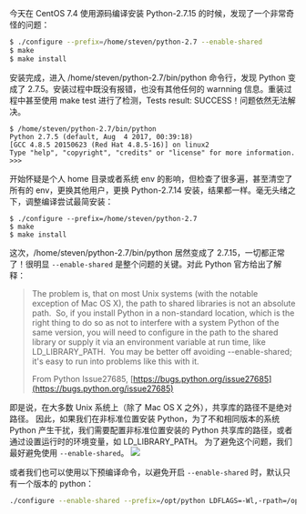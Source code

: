 今天在 CentOS 7.4 使用源码编译安装 Python-2.7.15 的时候，发现了一个非常奇怪的问题：

```bash
$ ./configure --prefix=/home/steven/python-2.7 --enable-shared
$ make
$ make install
```

安装完成，进入 /home/steven/python-2.7/bin/python 命令行，发现 Python 变成了 2.7.5。安装过程中既没有报错，也没有其他任何的 warnning 信息。重装过程中甚至使用 make test 进行了检测，Tests result: SUCCESS！问题依然无法解决。

```
$ /home/steven/python-2.7/bin/python
Python 2.7.5 (default, Aug  4 2017, 00:39:18)
[GCC 4.8.5 20150623 (Red Hat 4.8.5-16)] on linux2
Type "help", "copyright", "credits" or "license" for more information.
>>>
```

开始怀疑是个人 home 目录或者系统 env 的影响，但检查了很多遍，甚至清空了所有的 env，更换其他用户，更换 Python-2.7.14 安装，结果都一样。毫无头绪之下，调整编译尝试最简安装：

```
$ ./configure --prefix=/home/steven/python-2.7
$ make
$ make install
```

这次，/home/steven/python-2.7/bin/python 居然变成了 2.7.15，一切都正常了！很明显 `--enable-shared` 是整个问题的关键。对此 Python 官方给出了解释：

> The problem is, that on most Unix systems (with the notable exception of Mac OS X), the path to shared libraries is not an absolute path.  So, if you install Python in a non-standard location, which is the right thing to do so as not to interfere with a system Python of the same version, you will need to configure in the path to the shared library or supply it via an environment variable at run time, like LD_LIBRARY_PATH.  You may be better off avoiding --enable-shared; it's easy to run into problems like this with it.
>
> From Python Issue27685, [https://bugs.python.org/issue27685](https://bugs.python.org/issue27685)

即是说，在大多数 Unix 系统上（除了 Mac OS X 之外），共享库的路径不是绝对路径。 因此，如果我们在非标准位置安装 Python，为了不和相同版本的系统 Python 产生干扰，我们需要配置非标准位置安装的 Python 共享库的路径，或者通过设置运行时的环境变量，如 LD_LIBRARY_PATH。 为了避免这个问题，我们最好避免使用 `--enable-shared`。
![](https://shub-1251708715.cos.ap-guangzhou.myqcloud.com/elog-docs-images/Fu3mNt-6GcKZPAlp-GyEH2qfCVOm.png)

或者我们也可以使用以下预编译命令，以避免开启 `--enable-shared` 时，默认只有一个版本的 python：

```bash
./configure --enable-shared --prefix=/opt/python LDFLAGS=-Wl,-rpath=/opt/python/lib
```
